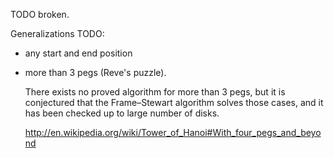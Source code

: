 TODO broken.

Generalizations TODO:

- any start and end position

- more than 3 pegs (Reve's puzzle).

    There exists no proved algorithm for more than 3 pegs, but it is conjectured that the Frame–Stewart algorithm solves those cases, and it has been checked up to large number of disks.

    <http://en.wikipedia.org/wiki/Tower_of_Hanoi#With_four_pegs_and_beyond>
